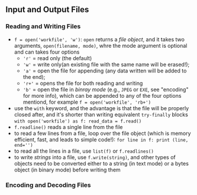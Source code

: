 ## Input and Output Files
### Reading and Writing Files
  * `f = open('workfile', 'w')`: `open` returns a *file object*, and it takes two arguments, `open(filename, mode)`, whre the mode argument is optional and can takes four options
    * `'r'` = read only (the default)
    * `'w'` = write only(an existing file with the same name will be erased!);
    * `'a'` = open the file for appending (any data written will be added to the end);
    * `'r+'` = opens the file for both reading and writing
    * `'b'` = open the file in *binray mode* (e.g., `JPEG` or `EXE`, see "encoding" for more info), which can be appended to any of the four options mentiond, for example `f = open('workfile', 'rb+')`
  * use the `with` keyword, and the advantage is that the file will be properly closed after, and it's shorter than writing equivalent `try-finally` blocks
  `with open('workfile') as f:
         read_data = f.read()`
  * `f.readline()` reads a single line from the file
  * to read a few lines from a file, loop over the file object (which is memory efficient, fast, and leads to simple code!):
  `for line in f:
      print (line, end='')`
  * to read all the lines in a file, use `list(f)` or `f.readlines()`
  * to write *strings* into a file, use `f.write(string)`, and other types of objects need to be converted either to a string (in text mode) or a bytes object (in binary mode) before writing them
  

### Encoding and Decoding Files
